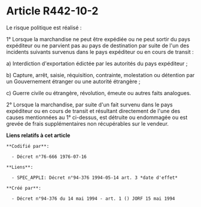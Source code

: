 # Article R442-10-2

Le risque politique est réalisé :

1° Lorsque la marchandise ne peut être expédiée ou ne peut sortir du pays expéditeur ou ne parvient pas au pays de
destination par suite de l'un des incidents suivants survenus dans le pays expéditeur ou en cours de transit :

a) Interdiction d'exportation édictée par les autorités du pays expéditeur ;

b) Capture, arrêt, saisie, réquisition, contrainte, molestation ou détention par un Gouvernement étranger ou une autorité
étrangère ;

c) Guerre civile ou étrangère, révolution, émeute ou autres faits analogues.

2° Lorsque la marchandise, par suite d'un fait survenu dans le pays expéditeur ou en cours de transit et résultant
directement de l'une des causes mentionnées au 1° ci-dessus, est détruite ou endommagée ou est grevée de frais
supplémentaires non récupérables sur le vendeur.

**Liens relatifs à cet article**

	**Codifié par**:

	  - Décret n°76-666 1976-07-16

	**Liens**:

	  - SPEC_APPLI: Décret n°94-376 1994-05-14 art. 3 *date d'effet*

	**Créé par**:

	  - Décret n°94-376 du 14 mai 1994 - art. 1 () JORF 15 mai 1994
